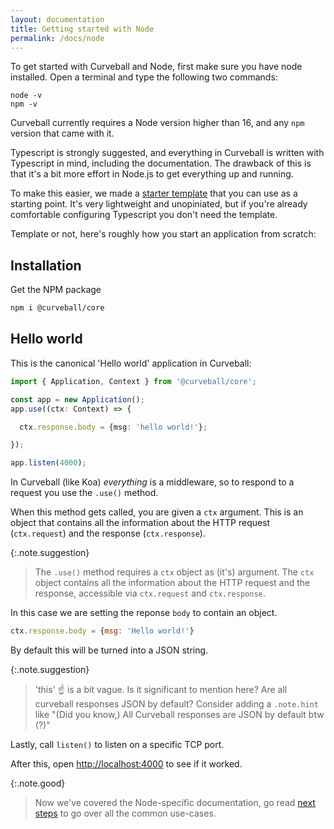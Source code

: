 ```yaml
---
layout: documentation
title: Getting started with Node
permalink: /docs/node
---
```


To get started with Curveball and Node, first make sure you have node
installed. Open a terminal and type the following two commands:

```
node -v
npm -v
```

Curveball currently requires a Node version higher than 16, and any `npm`
version that came with it.

Typescript is strongly suggested, and everything in Curveball is written
with Typescript in mind, including the documentation. The drawback of this
is that it's a bit more effort in Node.js to get everything up and running.

To make this easier, we made a [starter template][1] that you can use as a
starting point. It's very lightweight and unopiniated, but if you're already
comfortable configuring Typescript you don't need the template.

Template or not, here's roughly how you start an application from scratch:

## Installation

Get the NPM package

```sh
npm i @curveball/core
```

## Hello world

This is the canonical 'Hello world' application in Curveball:

```typescript
import { Application, Context } from '@curveball/core';

const app = new Application();
app.use((ctx: Context) => {

  ctx.response.body = {msg: 'hello world!'};

});

app.listen(4000);
```

In Curveball (like Koa) _everything_ is a middleware, so to respond to a request
you use the `.use()` method.

When this method gets called, you are given a `ctx` argument. This is an object
that contains all the information about the HTTP request (`ctx.request`) and
the response (`ctx.response`).

{:.note.suggestion}
> The `.use()` method requires a `ctx` object as (it's) argument. The `ctx` object
contains all the information about the HTTP request and
the response, accessible via `ctx.request` and `ctx.response`.


In this case we are setting the reponse `body` to contain an object.
```js
ctx.response.body = {msg: 'Hello world!'}
``` 

By default this will be turned into a JSON string.

{:.note.suggestion}
>'this' ☝ is a bit vague. Is it significant to mention here? Are all curveball responses JSON by default? Consider adding a `.note.hint` like "(Did you know,) All Curveball responses are JSON by default btw (?)"


Lastly, call `listen()` to listen on a specific TCP port. 

After this, open <http://localhost:4000> to see if it worked.

{:.note.good}
> Now we've covered the Node-specific documentation, go read [next steps][2] to
go over all the common use-cases.

[1]: https://github.com/curveball/starter "Curveball Starter Template"
[2]: /docs/next-steps
